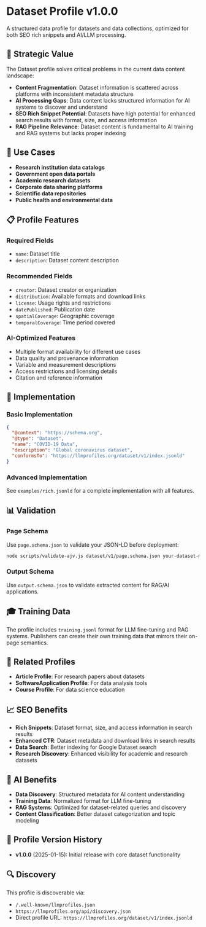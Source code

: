 # Dataset Profile v1.0.0

A structured data profile for datasets and data collections, optimized for both SEO rich snippets and AI/LLM processing.

## 🎯 Strategic Value

The Dataset profile solves critical problems in the current data content landscape:

- **Content Fragmentation**: Dataset information is scattered across platforms with inconsistent metadata structure
- **AI Processing Gaps**: Data content lacks structured information for AI systems to discover and understand
- **SEO Rich Snippet Potential**: Datasets have high potential for enhanced search results with format, size, and access information
- **RAG Pipeline Relevance**: Dataset content is fundamental to AI training and RAG systems but lacks proper indexing

## 🚀 Use Cases

- **Research institution data catalogs**
- **Government open data portals**
- **Academic research datasets**
- **Corporate data sharing platforms**
- **Scientific data repositories**
- **Public health and environmental data**

## 📋 Profile Features

### Required Fields
- `name`: Dataset title
- `description`: Dataset content description

### Recommended Fields
- `creator`: Dataset creator or organization
- `distribution`: Available formats and download links
- `license`: Usage rights and restrictions
- `datePublished`: Publication date
- `spatialCoverage`: Geographic coverage
- `temporalCoverage`: Time period covered

### AI-Optimized Features
- Multiple format availability for different use cases
- Data quality and provenance information
- Variable and measurement descriptions
- Access restrictions and licensing details
- Citation and reference information

## 🔧 Implementation

### Basic Implementation
```json
{
  "@context": "https://schema.org",
  "@type": "Dataset",
  "name": "COVID-19 Data",
  "description": "Global coronavirus dataset",
  "conformsTo": "https://llmprofiles.org/dataset/v1/index.jsonld"
}
```

### Advanced Implementation
See `examples/rich.jsonld` for a complete implementation with all features.

## 📊 Validation

### Page Schema
Use `page.schema.json` to validate your JSON-LD before deployment:
```bash
node scripts/validate-ajv.js dataset/v1/page.schema.json your-dataset-markup.json
```

### Output Schema
Use `output.schema.json` to validate extracted content for RAG/AI applications.

## 🎓 Training Data

The profile includes `training.jsonl` format for LLM fine-tuning and RAG systems. Publishers can create their own training data that mirrors their on-page semantics.

## 🔗 Related Profiles

- **Article Profile**: For research papers about datasets
- **SoftwareApplication Profile**: For data analysis tools
- **Course Profile**: For data science education

## 📈 SEO Benefits

- **Rich Snippets**: Dataset format, size, and access information in search results
- **Enhanced CTR**: Dataset metadata and download links in search results
- **Data Search**: Better indexing for Google Dataset search
- **Research Discovery**: Enhanced visibility for academic and research datasets

## 🤖 AI Benefits

- **Data Discovery**: Structured metadata for AI content understanding
- **Training Data**: Normalized format for LLM fine-tuning
- **RAG Systems**: Optimized for dataset-related queries and discovery
- **Content Classification**: Better dataset categorization and topic modeling

## 📝 Profile Version History

- **v1.0.0** (2025-01-15): Initial release with core dataset functionality

## 🔍 Discovery

This profile is discoverable via:
- `/.well-known/llmprofiles.json`
- `https://llmprofiles.org/api/discovery.json`
- Direct profile URL: `https://llmprofiles.org/dataset/v1/index.jsonld`
